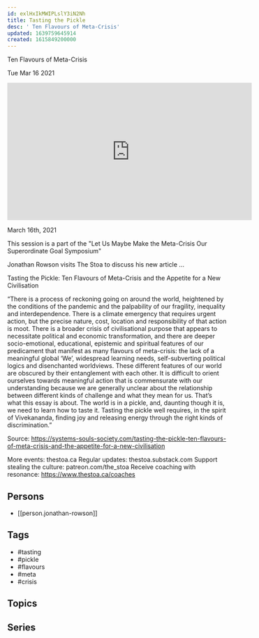 ```yaml
---
id: exlHxIkMWIPLslY3iN2Nh
title: Tasting the Pickle
desc: ' Ten Flavours of Meta-Crisis'
updated: 1639759645914
created: 1615849200000
---
```



 Ten Flavours of Meta-Crisis

Tue Mar 16 2021

<iframe width="560" height="315" src="https://www.youtube.com/embed/Y7unE1SkpHc" title="Tasting the Pickle: Ten Flavours of Meta-Crisis w/ Jonathan Rowson" frameborder="0" allow="accelerometer; autoplay; clipboard-write; encrypted-media; gyroscope; picture-in-picture" allowfullscreen ></iframe>

March 16th, 2021

This session is a part of the "Let Us Maybe Make the Meta-Crisis Our Superordinate Goal Symposium"

Jonathan Rowson visits The Stoa to discuss his new article ...

Tasting the Pickle: Ten Flavours of Meta-Crisis and the Appetite for a New Civilisation

“There is a process of reckoning going on around the world, heightened by the conditions of the pandemic and the palpability of our fragility, inequality and interdependence. There is a climate emergency that requires urgent action, but the precise nature, cost, location and responsibility of that action is moot. There is a broader crisis of civilisational purpose that appears to necessitate political and economic transformation, and there are deeper socio-emotional, educational, epistemic and spiritual features of our predicament that manifest as many flavours of meta-crisis: the lack of a meaningful global ‘We’, widespread learning needs, self-subverting political logics and disenchanted worldviews. These different features of our world are obscured by their entanglement with each other. It is difficult to orient ourselves towards meaningful action that is commensurate with our understanding because we are generally unclear about the relationship between different kinds of challenge and what they mean for us. That’s what this essay is about. The world is in a pickle, and, daunting though it is, we need to learn how to taste it. Tasting the pickle well requires, in the spirit of Vivekananda, finding joy and releasing energy through the right kinds of discrimination.”

Source: https://systems-souls-society.com/tasting-the-pickle-ten-flavours-of-meta-crisis-and-the-appetite-for-a-new-civilisation

More events: thestoa.ca
Regular updates: thestoa.substack.com
Support stealing the culture: patreon.com/the_stoa
Receive coaching with resonance: https://www.thestoa.ca/coaches

## Persons

- [[person.jonathan-rowson]]

## Tags

- #tasting
- #pickle
- #flavours
- #meta
- #crisis

## Topics



## Series



